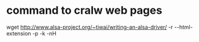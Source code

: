 command to cralw web pages
===============================
wget http://www.alsa-project.org/~tiwai/writing-an-alsa-driver/ -r --html-extension -p -k -nH


